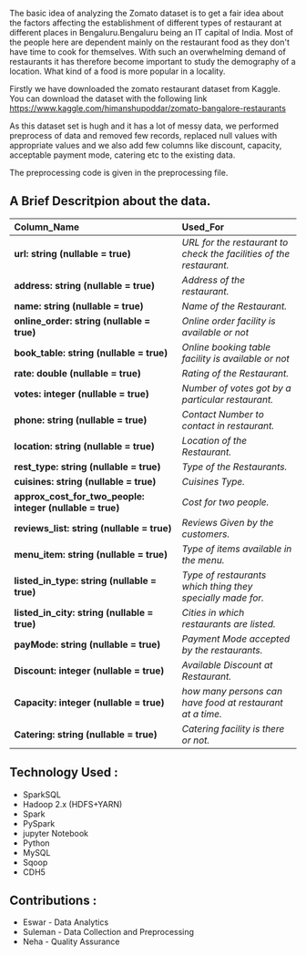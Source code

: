 The basic idea of analyzing the Zomato dataset is to get a fair idea about the factors affecting the establishment of different types of restaurant at different places in Bengaluru.Bengaluru being an IT capital of India. Most of the people here are dependent mainly on the restaurant food as they don't have time to cook for themselves. With such an overwhelming demand of restaurants it has therefore become important to study the demography of a location. What kind of a food is more popular in a locality.

Firstly we have downloaded the zomato restaurant dataset from Kaggle. You can download the dataset with the following link https://www.kaggle.com/himanshupoddar/zomato-bangalore-restaurants

As this dataset set is hugh and it has a lot of messy data, we performed preprocess of data and removed few records, replaced null values with appropriate values and we also add few columns like discount, capacity, acceptable payment mode, catering etc to the existing data.

The preprocessing code is given in the preprocessing file.
## A Brief Descritpion about the data.

|Column_Name|Used_For|
|:---------------|:---------------|
|**url: string (nullable = true)**          |   *URL for the restaurant to check the facilities of the restaurant.*|
|**address: string (nullable = true)**      |  *Address of the restaurant.*|
|**name: string (nullable = true)**         |  *Name of the Restaurant.*|
|**online_order: string (nullable = true)** |  *Online order facility is available or not*|
|**book_table: string (nullable = true)**   |  *Online booking table facility is available or not*| 
|**rate: double (nullable = true)**         |  *Rating of the Restaurant.*|
|**votes: integer (nullable = true)**       |  *Number of votes got by a particular restaurant.*|
|**phone: string (nullable = true)**        |  *Contact Number to contact in restaurant.*|
|**location: string (nullable = true)**     |  *Location of the Restaurant.*|
|**rest_type: string (nullable = true)**    |  *Type of the Restaurants.*|
|**cuisines: string (nullable = true)**     |  *Cuisines Type.*|
|**approx_cost_for_two_people: integer (nullable = true)** |*Cost for two people.*|
|**reviews_list: string (nullable = true)**  | *Reviews Given by the customers.*|
|**menu_item: string (nullable = true)**     | *Type of items available in the menu.*|
|**listed_in_type: string (nullable = true)**| *Type of restaurants which thing they specially made for.*|
|**listed_in_city: string (nullable = true)**| *Cities in which restaurants are listed.*|
|**payMode: string (nullable = true)**       | *Payment Mode accepted by the restaurants.*|
|**Discount: integer (nullable = true)**     | *Available Discount at Restaurant.*|
|**Capacity: integer (nullable = true)**     | *how many persons can have food at restaurant at a time.*|
|**Catering: string (nullable = true)**      | *Catering facility is there or not.*|


## Technology Used :
- SparkSQL
- Hadoop 2.x (HDFS+YARN)
- Spark
- PySpark
- jupyter Notebook
- Python
- MySQL
- Sqoop
- CDH5
## Contributions :
- Eswar - Data Analytics
- Suleman - Data Collection and Preprocessing
- Neha - Quality Assurance

